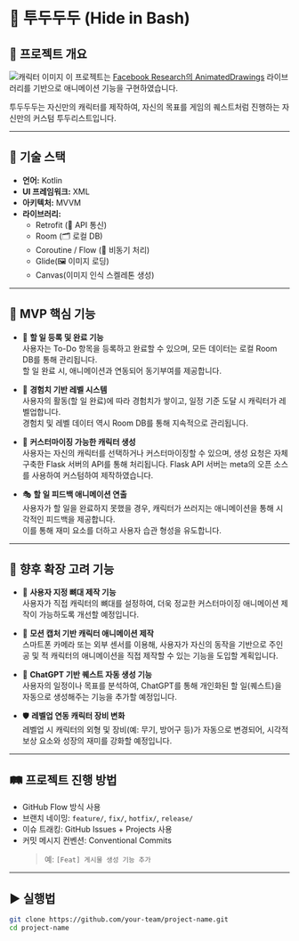# 📱 투두두두 (Hide in Bash)

## 📝 프로젝트 개요
![캐릭터 이미지]([https://your-bucket.s3.amazonaws.com/demo.gif](https://animatedoss.s3.amazonaws.com/fad01384-aeea-4539-946e-025387d43e81/video.gif))
이 프로젝트는 [Facebook Research의 AnimatedDrawings](https://github.com/facebookresearch/AnimatedDrawings) 라이브러리를 기반으로 애니메이션 기능을 구현하였습니다.

투두두두는 자신만의 캐릭터를 제작하여, 자신의 목표를 게임의 퀘스트처럼 진행하는 자신만의 커스텀 투두리스트입니다.

---

## 🧰 기술 스택
- **언어:** Kotlin
- **UI 프레임워크:** XML  
- **아키텍처:** MVVM 
- **라이브러리:**  
  - Retrofit (📡 API 통신)  
  - Room (🗂️ 로컬 DB)  
  - Coroutine / Flow (🔄 비동기 처리)  
  - Glide(🖼️ 이미지 로딩)
  - Canvas(이미지 인식 스켈레톤 생성)

---

## 🎯 MVP 핵심 기능

- 📝 **할 일 등록 및 완료 기능**  
  사용자는 To-Do 항목을 등록하고 완료할 수 있으며, 모든 데이터는 로컬 Room DB를 통해 관리됩니다.  
  할 일 완료 시, 애니메이션과 연동되어 동기부여를 제공합니다.

- 🧬 **경험치 기반 레벨 시스템**  
  사용자의 활동(할 일 완료)에 따라 경험치가 쌓이고, 일정 기준 도달 시 캐릭터가 레벨업합니다.  
  경험치 및 레벨 데이터 역시 Room DB를 통해 지속적으로 관리됩니다.

- 👤 **커스터마이징 가능한 캐릭터 생성**  
  사용자는 자신의 캐릭터를 선택하거나 커스터마이징할 수 있으며, 생성 요청은 자체 구축한 Flask 서버의 API를 통해 처리됩니다.
  Flask API 서버는 meta의 오픈 소스를 사용하여 커스텀하여 제작하였습니다.

- 🎭 **할 일 피드백 애니메이션 연출**  
  사용자가 할 일을 완료하지 못했을 경우, 캐릭터가 쓰러지는 애니메이션을 통해 시각적인 피드백을 제공합니다.  
  이를 통해 재미 요소를 더하고 사용자 습관 형성을 유도합니다.

---

## 🚀 향후 확장 고려 기능

- 🦴 **사용자 지정 뼈대 제작 기능**  
  사용자가 직접 캐릭터의 뼈대를 설정하여, 더욱 정교한 커스터마이징 애니메이션 제작이 가능하도록 개선할 예정입니다.

- 🎥 **모션 캡처 기반 캐릭터 애니메이션 제작**  
  스마트폰 카메라 또는 외부 센서를 이용해, 사용자가 자신의 동작을 기반으로 주인공 및 적 캐릭터의 애니메이션을 직접 제작할 수 있는 기능을 도입할 계획입니다.

- 🤖 **ChatGPT 기반 퀘스트 자동 생성 기능**  
  사용자의 일정이나 목표를 분석하여, ChatGPT를 통해 개인화된 할 일(퀘스트)을 자동으로 생성해주는 기능을 추가할 예정입니다.

- 🛡️ **레벨업 연동 캐릭터 장비 변화**  
  레벨업 시 캐릭터의 외형 및 장비(예: 무기, 방어구 등)가 자동으로 변경되어, 시각적 보상 요소와 성장의 재미를 강화할 예정입니다.

---

## 🛤 프로젝트 진행 방법
- GitHub Flow 방식 사용  
- 브랜치 네이밍: `feature/`, `fix/`, `hotfix/`, `release/`  
- 이슈 트래킹: GitHub Issues + Projects 사용  
- 커밋 메시지 컨벤션: Conventional Commits  
  > 예: `[Feat] 게시물 생성 기능 추가`

---

## ▶ 실행법
```bash
git clone https://github.com/your-team/project-name.git
cd project-name

